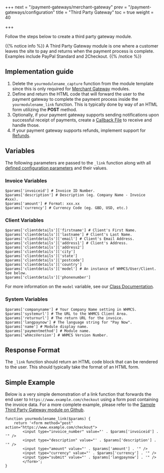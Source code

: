 +++
next = "/payment-gateways/merchant-gateway"
prev = "/payment-gateways/configuration"
title = "Third Party Gateway"
toc = true
weight = 40

+++

Follow the steps below to create a third party gateway module.

{{% notice info %}}
A Third Party Gateway module is one where a customer leaves the site to pay and returns when the payment process is complete. Examples include PayPal Standard and 2Checkout.
{{% /notice %}}

## Implementation guide

1. Delete the `yourmodulename_capture` function from the module template since this is only required for [Merchant Gateway][merchantgateways] modules.
2. Define and return the HTML code that will forward the user to the payment gateway to complete the payment process inside the `yourmodulename_link` function. This is typically done by way of an HTML form utilizing the **POST** method.
3. Optionally, if your payment gateway supports sending notifications upon successful receipt of payments, create a [Callback File][callbacks] to receive and handle those.
4. If your payment gateway supports refunds, implement support for [Refunds][refunds].

## Variables

The following parameters are passed to the `_link` function along with all [defined configuration parameters][configuration] and their values.

### Invoice Variables
```
$params['invoiceid'] # Invoice ID Number.
$params['description'] # Description (eg. Company Name - Invoice #xxx).
$params['amount'] # Format: xxx.xx
$params['currency'] # Currency Code (eg. GBD, USD, etc.)
```
### Client Variables
```
$params['clientdetails']['firstname'] # Client's First Name.
$params['clientdetails']['lastname'] # Client's Last Name.
$params['clientdetails']['email'] # Client's Email Address.
$params['clientdetails']['address1'] # Client's Address.
$params['clientdetails']['address2']
$params['clientdetails']['city']
$params['clientdetails']['state']
$params['clientdetails']['postcode']
$params['clientdetails']['country']
$params['clientdetails']['model'] # An instance of WHMCS/User/Client. See below.
$params['clientdetails']['phonenumber']
```

For more information on the `model` variable, see our <a href="https://classdocs.whmcs.com/">Class Documentation</a>.

### System Variables
```
$params['companyname'] # Your Company Name setting in WHMCS.
$params['systemurl'] # The URL to the WHMCS Client Area.
$params['returnurl'] # The return URL for the invoice.
$params['langpaynow'] # The language string for "Pay Now".
$params['name'] # Module display name.
$params['paymentmethod'] # Module name.
$params['whmcsVersion'] # WHMCS Version Number.
```

## Response Format

The `_link` function should return an HTML code block that can be rendered to the user. This should typically take the format of an HTML form.

## Simple Example

Below is a very simple demonstration of a link function that forwards the end user to `https://www.example.com/checkout` using a form post containing the invoice data. For a more complete example, please refer to the [Sample Third Party Gateway module on Github][githubsample].

```
function yourmodulename_link($params) {
    return '<form method="post" action="https://www.example.com/checkout">
        <input type="invoice_number" value="' . $params['invoiceid'] . '" />
        <input type="description" value="' . $params['description'] . '" />
        <input type="amount" value="' . $params['amount'] . '" />
        <input type="currency" value="' . $params['currency'] . '" />
        <input type="submit" value="' . $params['langpaynow'] . '" />
        </form>';
}
```

[configuration]: /payment-gateways/configuration "Configuration Parameters"
[merchantgateways]: /payment-gateways/merchant-gateway "Merchant Gateways"
[githubsample]: https://github.com/WHMCS/sample-gateway-module "Sample Third Party Gateway module on Github"
[callbacks]: /payment-gateways/callbacks "Callback Files"
[refunds]: /payment-gateways/refunds "Refunding Transactions"
